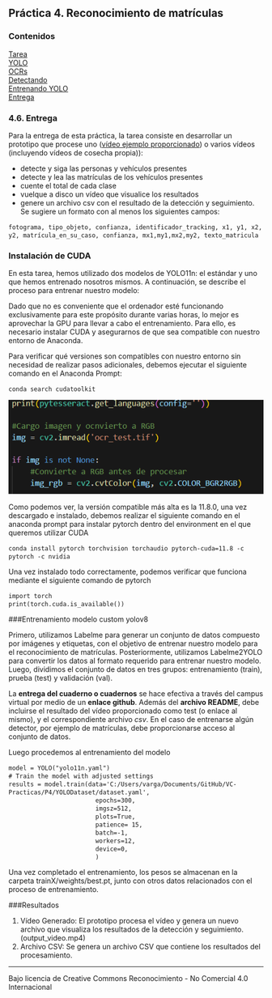 ## Práctica 4. Reconocimiento de matrículas
### Contenidos

[Tarea](#41-aspectos-cubiertos)  
[YOLO](#42-yolo)  
[OCRs](#43-ocrs)  
[Detectando](#44-detectando-desde-muestro-codigo)  
[Entrenando YOLO](#45-entrenando-yolo)  
[Entrega](#46-entrega)

<!--[YOLOv7](#52-yolov7)  -->
### 4.6. Entrega

Para la entrega de esta práctica, la tarea consiste en desarrollar un prototipo que procese uno ([vídeo ejemplo proporcionado](https://alumnosulpgc-my.sharepoint.com/:v:/g/personal/mcastrillon_iusiani_ulpgc_es/EXRsnr4YuQ9CrhcekTPAD8YBMHgn16KwlunFg32iZM0xVQ?e=kzuw4l)) o varios vídeos (incluyendo vídeos de cosecha propia)):

- detecte y siga las personas y vehículos presentes
- detecte y lea las matrículas de los vehículos presentes
- cuente el total de cada clase
- vuelque a disco un vídeo que visualice los resultados
- genere un archivo csv con el resultado de la detección y seguimiento. Se sugiere un formato con al menos los siguientes campos:

```
fotograma, tipo_objeto, confianza, identificador_tracking, x1, y1, x2, y2, matrícula_en_su_caso, confianza, mx1,my1,mx2,my2, texto_matricula
```
### Instalación de CUDA
En esta tarea, hemos utilizado dos modelos de YOLO11n: el estándar y uno que hemos entrenado nosotros mismos. A continuación, se describe el proceso para entrenar nuestro modelo:

Dado que no es conveniente que el ordenador esté funcionando exclusivamente para este propósito durante varias horas, lo mejor es aprovechar la GPU para llevar a cabo el entrenamiento. Para ello, es necesario instalar CUDA y asegurarnos de que sea compatible con nuestro entorno de Anaconda.

Para verificar qué versiones son compatibles con nuestro entorno sin necesidad de realizar pasos adicionales, debemos ejecutar el siguiente comando en el Anaconda Prompt:

```
conda search cudatoolkit
```

![conda_search](Captura.png)

Como podemos ver, la versión compatible más alta es la 11.8.0, una vez descargado e instalado, debemos realizar el siguiente comando en el anaconda prompt para instalar pytorch dentro del environment en el que queremos utilizar CUDA

```
conda install pytorch torchvision torchaudio pytorch-cuda=11.8 -c pytorch -c nvidia
```

Una vez instalado todo correctamente, podemos verificar que funciona mediante el siguiente comando de pytorch

```
import torch
print(torch.cuda.is_available())
```

###Entrenamiento modelo custom yolov8

Primero, utilizamos Labelme para generar un conjunto de datos compuesto por imágenes y etiquetas, con el objetivo de entrenar nuestro modelo para el reconocimiento de matrículas. Posteriormente, utilizamos Labelme2YOLO para convertir los datos al formato requerido para entrenar nuestro modelo. Luego, dividimos el conjunto de datos en tres grupos: entrenamiento (train), prueba (test) y validación (val).


La **entrega del cuaderno o cuadernos** se hace efectiva a través del campus virtual por medio de un **enlace github**. Además del **archivo README**, debe incluirse el resultado del vídeo proporcionado como test (o enlace al mismo), y el correspondiente archivo *csv*. En el caso de entrenarse algún detector, por ejemplo de matrículas, debe proporcionarse acceso al conjunto de datos.

Luego procedemos al entrenamiento del modelo

```
model = YOLO("yolo11n.yaml")
# Train the model with adjusted settings
results = model.train(data='C:/Users/varga/Documents/GitHub/VC-Practicas/P4/YOLODataset/dataset.yaml', 
                        epochs=300, 
                        imgsz=512, 
                        plots=True,
                        patience= 15,
                        batch=-1,
                        workers=12,
                        device=0,
                        )  
```
Una vez completado el entrenamiento, los pesos se almacenan en la carpeta trainX/weights/best.pt, junto con otros datos relacionados con el proceso de entrenamiento.

###Resultados

1. Vídeo Generado: El prototipo procesa el vídeo y genera un nuevo archivo que visualiza los resultados de la detección y seguimiento. (output_video.mp4)
2. Archivo CSV: Se genera un archivo CSV que contiene los resultados del procesamiento. 
***
Bajo licencia de Creative Commons Reconocimiento - No Comercial 4.0 Internacional
